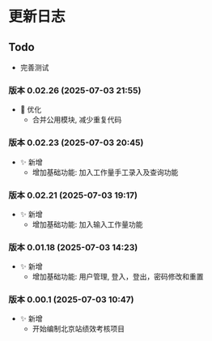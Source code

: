 # 更新日志

## Todo

- 完善测试

### 版本 0.02.26 (2025-07-03 21:55)

- 🚀 优化
  - 合并公用模块, 减少重复代码

### 版本 0.02.23 (2025-07-03 20:45)

- ✨ 新增
  - 增加基础功能: 加入工作量手工录入及查询功能

### 版本 0.02.21 (2025-07-03 19:17)

- ✨ 新增
  - 增加基础功能: 加入输入工作量功能

### 版本 0.01.18 (2025-07-03 14:23)

- ✨ 新增
  - 增加基础功能: 用户管理, 登入，登出，密码修改和重置

### 版本 0.00.1 (2025-07-03 10:47)

- ✨ 新增
  - 开始编制北京站绩效考核项目
